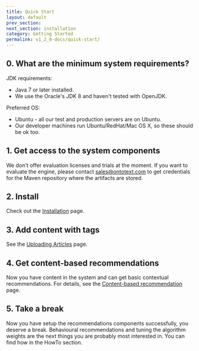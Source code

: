 ```yaml
---
title: Quick Start
layout: default
prev_section:  
next_section: installation
category: Getting Started
permalink: v1_2_0-docs/quick-start/
---
```


## 0. What are the minimum system requirements?

JDK requirements:

* Java 7 or later installed.
* We use the Oracle's JDK 8 and haven't tested with OpenJDK.

Preferred OS:

* Ubuntu - all our test and production servers are on Ubuntu.
* Our developer machines run Ubuntu/RedHat/Mac OS X, so these should be ok too.

## 1. Get access to the system components

We don't offer evaluation licenses and trials at the moment. If you want to evaluate the engine, please contact sales@ontotext.com to get credentials for the Maven repository where the artifacts are stored.

## 2. Install

Check out the <a href="{{ site.baseurl }}/v1_2_0-docs/installation">Installation</a> page.

## 3. Add content with tags

See the <a href="{{ site.baseurl }}/v1_2_0-docs/uploading-articles">Uploading Articles</a> page.

## 4. Get content-based recommendations

Now you have content in the system and can get basic contextual recommendations. For details, see the <a href="{{ site.baseurl }}/v1_2_0-docs/content-based-recommendation">Content-based recommendation<a/> page.

## 5. Take a break

Now you have setup the recommendations components successfully, you deserve a break. Behavioural recommendations and tuning the algorithm weights are the next things you
 are probably most interested in. You can find how in the HowTo section.
